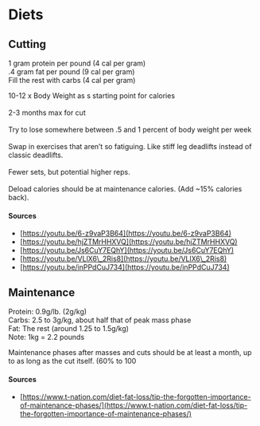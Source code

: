 # Diets

## Cutting&#x20;

1 gram protein per pound (4 cal per gram)\
.4 gram fat per pound (9 cal per gram)\
Fill the rest with carbs (4 cal per gram)

10-12 x Body Weight as s starting point for calories\
\
2-3 months max for cut\
\
Try to lose somewhere between .5 and 1 percent of body weight per week\
\
Swap in exercises that aren’t so fatiguing. Like stiff leg deadlifts instead of classic deadlifts.\
\
Fewer sets, but potential higher reps.\
\
Deload calories should be at maintenance calories. (Add \~15% calories back).

#### Sources

* [https://youtu.be/6-z9vaP3B64](https://youtu.be/6-z9vaP3B64)
* [https://youtu.be/hjZTMrHHXVQ](https://youtu.be/hjZTMrHHXVQ)
* [https://youtu.be/Js6CuY7EQhY](https://youtu.be/Js6CuY7EQhY)
* [https://youtu.be/VLlX6\_2Ris8](https://youtu.be/VLlX6\_2Ris8)
* [https://youtu.be/inPPdCuJ734](https://youtu.be/inPPdCuJ734)

## Maintenance&#x20;

Protein: 0.9g/lb. (2g/kg)\
Carbs: 2.5 to 3g/kg, about half that of peak mass phase\
Fat: The rest (around 1.25 to 1.5g/kg)\
Note: 1kg = 2.2 pounds

Maintenance phases after masses and cuts should be at least a month, up to as long as the cut itself. (60% to 100

#### Sources

* [https://www.t-nation.com/diet-fat-loss/tip-the-forgotten-importance-of-maintenance-phases/](https://www.t-nation.com/diet-fat-loss/tip-the-forgotten-importance-of-maintenance-phases/)

